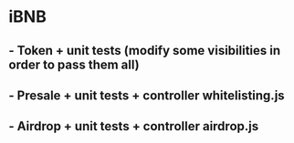 # iBNB
## - Token + unit tests (modify some visibilities in order to pass them all)
## - Presale + unit tests + controller whitelisting.js
## - Airdrop + unit tests + controller airdrop.js

